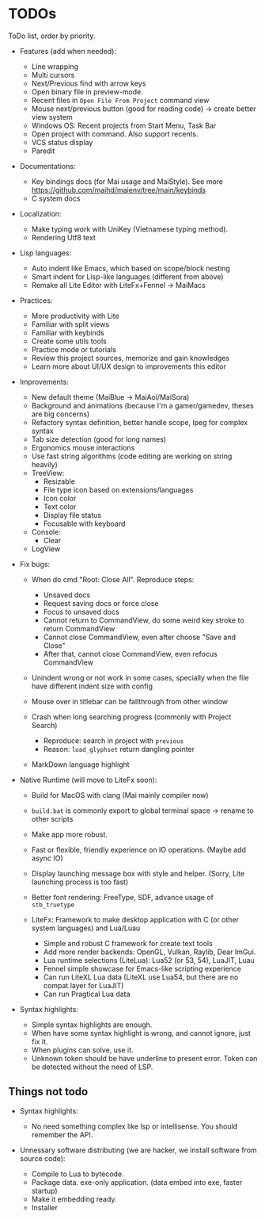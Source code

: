 # TODOs
ToDo list, order by priority.

- Features (add when needed):
    - Line wrapping
    - Multi cursors
    - Next/Previous find with arrow keys
    - Open binary file in preview-mode.
    - Recent files in `Open File From Project` command view
    - Mouse next/previous button (good for reading code) -> create better view system
    - Windows OS: Recent projects from Start Menu, Task Bar
    - Open project with command. Also support recents.
    - VCS status display
    - Paredit

- Documentations:
    - Key bindings docs (for Mai usage and MaiStyle). See more https://github.com/maihd/maienv/tree/main/keybinds
    - C system docs

- Localization:
    - Make typing work with UniKey (Vietnamese typing method).
    - Rendering Utf8 text

- Lisp languages:
    - Auto indent like Emacs, which based on scope/block nesting
    - Smart indent for Lisp-like languages (different from above)
    - Remake all Lite Editor with LiteFx+Fennel -> MaiMacs

- Practices:
    - More productivity with Lite
    - Familiar with split views
    - Familiar with keybinds
    - Create some utils tools
    - Practice mode or tutorials
    - Review this project sources, memorize and gain knowledges
    - Learn more about UI/UX design to improvements this editor

- Improvements:
    - New default theme (MaiBlue -> MaiAoi/MaiSora)
    - Background and animations (because I'm a gamer/gamedev, theses are big concerns)
    - Refactory syntax definition, better handle scope, lpeg for complex syntax
    - Tab size detection (good for long names)
    - Ergonomics mouse interactions
    - Use fast string algorithms (code editing are working on string heavily)
    - TreeView:
        - Resizable
        - File type icon based on extensions/languages
        - Icon color
        - Text color
        - Display file status
        - Focusable with keyboard
    - Console:
        - Clear
    - LogView

- Fix bugs:
    - When do cmd "Root: Close All". Reproduce steps:
        - Unsaved docs
        - Request saving docs or force close
        - Focus to unsaved docs
        - Cannot return to CommandView, do some weird key stroke to return CommandView
        - Cannot close CommandView, even after choose "Save and Close"
        - After that, cannot close CommandView, even refocus CommandView

    - Unindent wrong or not work in some cases,
        specially when the file have different indent size with config
    - Mouse over in titlebar can be fallthrough from other window
    - Crash when long searching progress (commonly with Project Search)
        - Reproduce: search in project with `previous`
        - Reason: `load_glyphset` return dangling pointer
    - MarkDown language highlight

- Native Runtime (will move to LiteFx soon):
    - Build for MacOS with clang (Mai mainly compiler now)
    - `build.bat` is commonly export to global terminal space -> rename to other scripts
    - Make app more robust.
    - Fast or flexible, friendly experience on IO operations. (Maybe add async IO)

    - Display launching message box with style and helper. (Sorry, Lite launching process is too fast)
    - Better font rendering: FreeType, SDF, advance usage of `stb_truetype`
    - LiteFx: Framework to make desktop application with C (or other system languages) and Lua/Luau
        - Simple and robust C framework for create text tools
        - Add more render backends: OpenGL, Vulkan, Raylib, Dear ImGui.
        - Lua runtime selections (LiteLua): Lua52 (or 53, 54), LuaJIT, Luau
        - Fennel simple showcase for Emacs-like scripting experience
        - Can run LiteXL Lua data (LiteXL use Lua54, but there are no compat layer for LuaJIT)
        - Can run Pragtical Lua data

- Syntax highlights:
    - Simple syntax highlights are enough.
    - When have some syntax highlight is wrong, and cannot ignore, just fix it.
    - When plugins can solve, use it.
    - Unknown token should be have underline to present error. Token can be detected without the need of LSP.

## Things not todo

- Syntax highlights:
    - No need something complex like lsp or intellisense. You should remember the API.

- Unnessary software distributing (we are hacker, we install software from source code):
    - Compile to Lua to bytecode.
    - Package data. exe-only application. (data embed into exe, faster startup)
    - Make it embedding ready.
    - Installer
